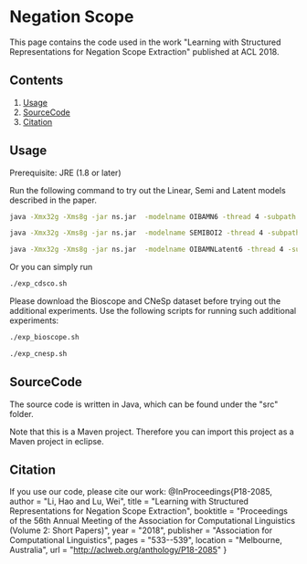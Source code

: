 # Negation Scope

This page contains the code used in the work "Learning with Structured Representations for Negation Scope Extraction" published at ACL 2018.

## Contents
1. [Usage](#usage)
2. [SourceCode](#sourcecode)
3. [Citation](#citation)


## Usage

Prerequisite: JRE (1.8 or later)

Run the following command to try out the Linear, Semi and Latent models described in the paper.

```sh
java -Xmx32g -Xms8g -jar ns.jar  -modelname OIBAMN6 -thread 4 -subpath default -outputscope true -num_iter 1000 -reg 0.1 -optimizer lbfgs -dataset cdsco -lang en -discrete true -discardintest false -syntax true -useperl true -outputsem2012 true -unipos true
```

```sh
java -Xmx32g -Xms8g -jar ns.jar  -modelname SEMIBOI2 -thread 4 -subpath default -outputscope true -num_iter 1000 -reg 0.1 -optimizer lbfgs -dataset cdsco -lang en -discrete true -discardintest false -syntax true -useperl true -outputsem2012 true -unipos true
```

```sh
java -Xmx32g -Xms8g -jar ns.jar  -modelname OIBAMNLatent6 -thread 4 -subpath default -outputscope true -num_iter 1000 -reg 0.1 -optimizer lbfgs -dataset cdsco -lang en -discrete true -discardintest false -syntax true -useperl true -outputsem2012 true -unipos true -latentmax 2
```

Or you can simply run

```sh
./exp_cdsco.sh
```

Please download the Bioscope and CNeSp dataset before trying out the additional experiments. Use the following scripts for running such additional experiments:

```sh
./exp_bioscope.sh
```

```sh
./exp_cnesp.sh
```

## SourceCode

The source code is written in Java, which can be found under the "src" folder.

Note that this is a Maven project. Therefore you can import this project as a Maven project in eclipse.


## Citation
If you use our code, please cite our work:
@InProceedings{P18-2085,
  author = 	"Li, Hao
		and Lu, Wei",
  title = 	"Learning with Structured Representations for Negation Scope Extraction",
  booktitle = 	"Proceedings of the 56th Annual Meeting of the Association for Computational Linguistics (Volume 2: Short Papers)",
  year = 	"2018",
  publisher = 	"Association for Computational Linguistics",
  pages = 	"533--539",
  location = 	"Melbourne, Australia",
  url = 	"http://aclweb.org/anthology/P18-2085"
}